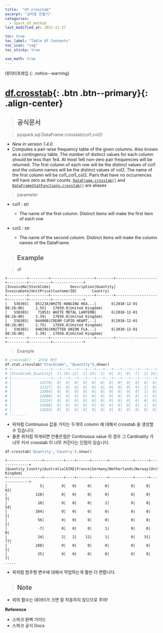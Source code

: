 ```yaml
---
title:  "df.crosstab"
excerpt: "교차표 만들기"
categories:
  - Spark_df_method
last_modified_at: 2021-11-27

toc: true
toc_label: "Table Of Contents"
toc_icon: "cog"
toc_sticky: true

use_math: true
---
```


 데이터프레임
{: .notice--warning}

# [df.crosstab](#link){: .btn .btn--primary}{: .align-center}

> ## 공식문서

> pyspark.sql.DataFrame.crosstab(col1,col2)

- *New in version 1.4.0.*
- Computes a pair-wise frequency table of the given columns. Also known as a contingency table. The number of distinct values for each column should be less than 1e4. At most 1e6 non-zero pair frequencies will be returned. The first column of each row will be the distinct values of col1 and the column names will be the distinct values of col2. The name of the first column will be col1_col1_col2. Pairs that have no occurrences will have zero as their counts. [`DataFrame.crosstab()`](https://spark.apache.org/docs/3.1.1/api/python/reference/api/pyspark.sql.DataFrame.crosstab.html#pyspark.sql.DataFrame.crosstab) and [`DataFrameStatFunctions.crosstab()`](https://spark.apache.org/docs/3.1.1/api/python/reference/api/pyspark.sql.DataFrameStatFunctions.crosstab.html#pyspark.sql.DataFrameStatFunctions.crosstab) are aliases

> parameter

- col1 : str
  - The name of the first column. Distinct items will make the first item of each row

- col2 : str
  - The name of the second column. Distinct items will make the column names of the DataFrame.


> ## Example

> df

```
+---------+---------+--------------------+--------+-------------------+---------+----------+--------------+
|InvoiceNo|StockCode|         Description|Quantity|        InvoiceDate|UnitPrice|CustomerID|       Country|
+---------+---------+--------------------+--------+-------------------+---------+----------+--------------+
|   536365|   85123A|WHITE HANGING HEA...|       6|2010-12-01 08:26:00|     2.55|   17850.0|United Kingdom|
|   536365|    71053| WHITE METAL LANTERN|       6|2010-12-01 08:26:00|     3.39|   17850.0|United Kingdom|
|   536365|   84406B|CREAM CUPID HEART...|       8|2010-12-01 08:26:00|     2.75|   17850.0|United Kingdom|
|   536365|   84029G|KNITTED UNION FLA...|       6|2010-12-01 08:26:00|     3.39|   17850.0|United Kingdom|
+---------+---------+--------------------+--------+-------------------+---------+----------+--------------+
```

> Example

```python
# crosstab() : 교차표 확인
df.stat.crosstab("StockCode", "Quantity").show()
# +------------------+---+---+---+---+---+---+---+---+---+---+---+---+---+---+---+---+---+---+---+---+---+---+---+---+---+---+---+---+---+---+---+---+---+---+---+---+---+---+---+---+---+---+---+---+---+---+---+---+---+---+---+---+---+---+---+---+---+---+---+---+---+---+---+---+---+---+
# |StockCode_Quantity| -1|-10|-12| -2|-24| -3| -4| -5| -6| -7|  1| 10|100| 11| 12|120|128| 13| 14|144| 15| 16| 17| 18| 19|192|  2| 20|200| 21|216| 22| 23| 24| 25|252| 27| 28|288|  3| 30| 32| 33| 34| 36|384|  4| 40|432| 47| 48|480|  5| 50| 56|  6| 60|600| 64|  7| 70| 72|  8| 80|  9| 96|
# +------------------+---+---+---+---+---+---+---+---+---+---+---+---+---+---+---+---+---+---+---+---+---+---+---+---+---+---+---+---+---+---+---+---+---+---+---+---+---+---+---+---+---+---+---+---+---+---+---+---+---+---+---+---+---+---+---+---+---+---+---+---+---+---+---+---+---+---+
# |             22578|  0|  0|  0|  0|  0|  0|  0|  0|  0|  0|  0|  0|  0|  0|  0|  0|  0|  0|  0|  0|  0|  0|  0|  0|  0|  0|  0|  0|  0|  0|  0|  0|  0|  1|  0|  0|  0|  0|  0|  0|  0|  0|  0|  0|  0|  0|  0|  0|  0|  0|  0|  0|  0|  0|  0|  0|  0|  0|  0|  0|  0|  0|  0|  0|  0|  0|
# |             21327|  0|  0|  0|  0|  0|  0|  0|  0|  0|  0|  2|  0|  0|  0|  0|  0|  0|  0|  0|  0|  0|  0|  0|  0|  0|  0|  0|  0|  0|  0|  0|  0|  0|  0|  0|  0|  0|  0|  0|  0|  0|  0|  0|  0|  0|  0|  0|  0|  0|  0|  0|  0|  0|  0|  0|  0|  0|  0|  0|  0|  0|  0|  0|  0|  0|  0|
# |             22064|  0|  0|  0|  0|  0|  0|  0|  0|  0|  0|  1|  0|  0|  0|  1|  0|  0|  0|  0|  0|  0|  0|  0|  0|  0|  0|  1|  0|  0|  0|  0|  0|  0|  0|  0|  0|  0|  0|  0|  0|  0|  0|  0|  0|  0|  0|  0|  0|  0|  0|  0|  0|  0|  0|  0|  0|  0|  0|  0|  0|  0|  0|  0|  0|  0|  0|
# |             21080|  0|  0|  0|  0|  0|  0|  0|  0|  0|  0|  1|  0|  0|  0|  0|  0|  0|  0|  0|  0|  0|  0|  0|  0|  0|  0|  0|  0|  0|  0|  0|  0|  0|  0|  0|  0|  0|  0|  0|  0|  0|  0|  0|  0|  1|  0|  0|  0|  0|  0|  0|  0|  0|  0|  0|  0|  0|  0|  0|  0|  0|  0|  0|  0|  0|  1|
# |             22219|  0|  0|  0|  0|  0|  0|  0|  0|  0|  0|  0|  0|  0|  0|  3|  0|  0|  0|  0|  0|  0|  0|  0|  0|  0|  0|  0|  0|  0|  0|  0|  0|  0|  0|  0|  0|  0|  0|  0|  1|  0|  0|  0|  0|  0|  0|  0|  0|  0|  0|  0|  0|  0|  0|  0|  0|  0|  0|  0|  0|  0|  0|  0|  0|  0|  0|
# |             21908|  0|  0|  0|  0|  0|  0|  0|  0|  0|  0|  1|  0|  0|  0|  0|  0|  0|  0|  0|  0|  0|  0|  0|  0|  0|  0|  0|  0|  0|  0|  0|  0|  0|  0|  0|  0|  0|  0|  0|  0|  0|  0|  0|  0|  0|  0|  0|  0|  0|  0|  0|  0|  0|  0|  0|  0|  0|  0|  0|  0|  0|  0|  0|  0|  0|  0|
# |             22818|  0|  0|  0|  0|  0|  0|  0|  0|  0|  0|  0|  0|  0|  0|  1|  0|  0|  0|  0|  0|  0|  0|  0|  0|  0|  0|  0|  0|  0|  0|  0|  0|  0|  0|  0|  0|  0|  0|  0|  0|  0|  0|  0|  0|  0|  0|  0|  0|  0|  0|  0|  0|  0|  0|  0|  1|  0|  0|  0|  0|  0|  0|  0|  0|  0|  0|
# ........
```

- 위처럼 Continuous 값을 가지는 두개의 column 에 대해서 crosstab 을 생성할 수 있습니다.
- 물론 위처럼 하게되면 안좋은점은 Continuous value 의 경우 그 Cardinality 가 너무 커서 crosstab 이 너무 커진다는 단점이 있습니다.

```python
df.crosstab('Quantity','Country').show()
```

```
+----------------+---------+----+------+-------+-----------+------+--------------+
|Quantity_Country|Australia|EIRE|France|Germany|Netherlands|Norway|United Kingdom|
+----------------+---------+----+------+-------+-----------+------+--------------+
|               5|        0|   0|     0|      0|          0|     0|            62|
|             120|        0|   0|     0|      0|          0|     0|             3|
|              10|        0|   0|     0|      2|          0|     0|            54|
|             384|        0|   0|     0|      0|          0|     0|             1|
|              56|        0|   0|     0|      0|          0|     0|             1|
|              -7|        0|   0|     0|      1|          0|     0|             0|
|              24|        2|   2|    12|      1|          0|    31|            77|
|             288|        0|   0|     0|      0|          0|     0|             1|
|              25|        0|   0|     0|      0|          0|     0|             7|
.....
```

- 위처럼 범주형 변수에 대해서 작업하는게 훨씬 더 편합니다.

> ## Note

- 위의 함수는 데이터가 크면 잘 작동하지 않으므로 주의!

**Reference**

- 스파크 완벽 가이드
- 스파크 공식 Docs

